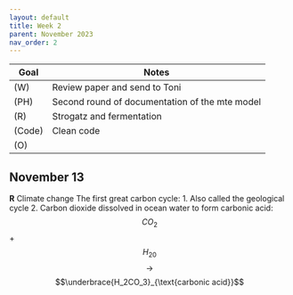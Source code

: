 ```yaml
---
layout: default
title: Week 2
parent: November 2023
nav_order: 2
---
```


| Goal | Notes |                                                                                    
| ----------- | ----------- |                                                                       
|(W)|Review paper and send to Toni |                                           
|(PH)|Second round of documentation of the mte model |
|(R)|Strogatz and fermentation |                                                                    
|(Code)|Clean code |                                                                             
|(O)| |

## November 13

**R** Climate change
The first great carbon cycle:
    1. Also called the geological cycle
    2. Carbon dioxide dissolved in ocean water to form carbonic acid:
       $$CO_2$$ + $$H_20$$ $$\rightarrow$$ $$\underbrace{H_2CO_3}_{\text{carbonic acid}}$$
